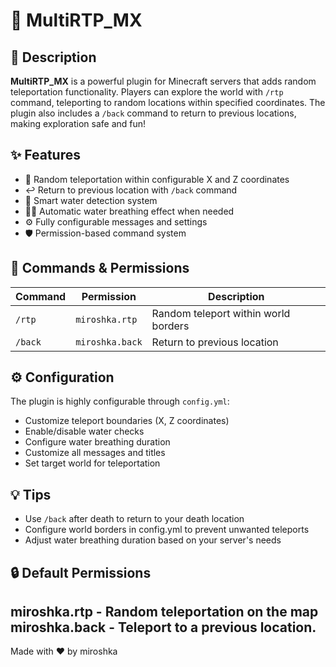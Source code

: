 # 🎯 MultiRTP_MX

## 📝 Description
**MultiRTP_MX** is a powerful plugin for Minecraft servers that adds random teleportation functionality. Players can explore the world with `/rtp` command, teleporting to random locations within specified coordinates. The plugin also includes a `/back` command to return to previous locations, making exploration safe and fun!

## ✨ Features
* 🎲 Random teleportation within configurable X and Z coordinates
* ↩️ Return to previous location with `/back` command
* 🌊 Smart water detection system
* 🧙‍♂️ Automatic water breathing effect when needed
* ⚙️ Fully configurable messages and settings
* 🛡️ Permission-based command system

## 🔧 Commands & Permissions
| Command | Permission | Description |
|---------|------------|-------------|
| `/rtp` | `miroshka.rtp` | Random teleport within world borders |
| `/back` | `miroshka.back` | Return to previous location |

## ⚙️ Configuration
The plugin is highly configurable through `config.yml`:
* Customize teleport boundaries (X, Z coordinates)
* Enable/disable water checks
* Configure water breathing duration
* Customize all messages and titles
* Set target world for teleportation

## 💡 Tips
* Use `/back` after death to return to your death location
* Configure world borders in config.yml to prevent unwanted teleports
* Adjust water breathing duration based on your server's needs

## 🔒 Default Permissions
miroshka.rtp - Random teleportation on the map
miroshka.back - Teleport to a previous location.
---
Made with ❤️ by miroshka
